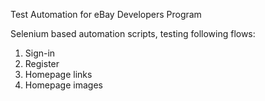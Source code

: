 Test Automation for eBay Developers Program

Selenium based automation scripts, testing following flows:
1. Sign-in
2. Register
3. Homepage links
4. Homepage images
